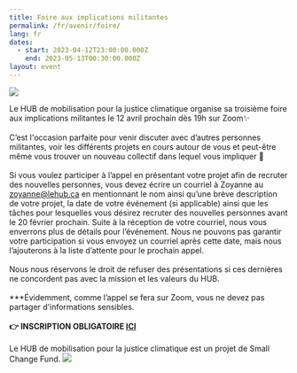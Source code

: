 ```yaml
---
title: Foire aux implications militantes
permalink: /fr/avenir/foire/
lang: fr
dates:
  - start: 2023-04-12T23:00:00.000Z
    end: 2023-05-13T00:30:00.000Z
layout: event
---
```

![](/media/foirev2.png)

Le HUB de mobilisation pour la justice climatique organise sa troisième foire aux implications militantes le 12 avril prochain dès 19h sur Zoom✨\
\
C’est l'occasion parfaite pour venir discuter avec d’autres personnes militantes, voir les différents projets en cours autour de vous et peut-être même vous trouver un nouveau collectif dans lequel vous impliquer 🌸\
\
Si vous voulez participer à l’appel en présentant votre projet afin de recruter des nouvelles personnes, vous devez écrire un courriel à Zoyanne au [zoyanne@lehub.ca](mailto:zoyanne@lehub.ca) en mentionnant le nom ainsi qu’une brève description de votre projet, la date de votre événement (si applicable) ainsi que les tâches pour lesquelles vous désirez recruter des nouvelles personnes avant le 20 février prochain. Suite à la réception de votre courriel, nous vous enverrons plus de détails pour l’événement. Nous ne pouvons pas garantir votre participation si vous envoyez un courriel après cette date, mais nous l’ajouterons à la liste d’attente pour le prochain appel. \
\
Nous nous réservons le droit de refuser des présentations si ces dernières ne concordent pas avec la mission et les valeurs du HUB.\
\
\*\**Évidemment, comme l’appel se fera sur Zoom, vous ne devez pas partager d’informations sensibles.\
**\
👉 INSCRIPTION OBLIGATOIRE [ICI](https://us02web.zoom.us/meeting/register/tZAkd-iqqzkjHdPfaVUmKP4mdnbJci-ell9F)**\
\
Le HUB de mobilisation pour la justice climatique est un projet de Small Change Fund.
![](/media/sans_titre_6_.png)